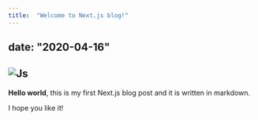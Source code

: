 ```yaml
---
title:  "Welcome to Next.js blog!"
---
```

date: "2020-04-16"
---
![Js](../images/JSimg.png)
---
**Hello world**, this is my first Next.js blog post and it is written in markdown.

I hope you like it!